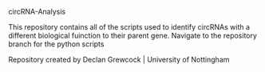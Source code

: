 circRNA-Analysis

This repository contains all of the scripts used to identify circRNAs with a different biological fuinction to their parent gene. 
Navigate to the repository branch for the python scripts


Repository created by Declan Grewcock | University of Nottingham
